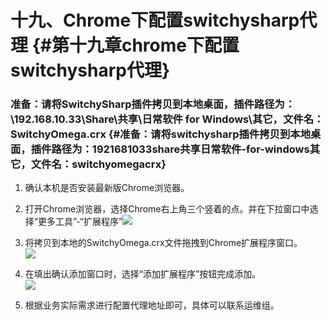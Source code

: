 # 十九、Chrome下配置switchysharp代理 {#第十九章chrome下配置switchysharp代理}

### 准备：请将SwitchySharp插件拷贝到本地桌面，插件路径为：\192.168.10.33\Share\共享\日常软件 for Windows\其它，文件名：SwitchyOmega.crx {#准备：请将switchysharp插件拷贝到本地桌面，插件路径为：1921681033share共享日常软件-for-windows其它，文件名：switchyomegacrx}

1. 确认本机是否安装最新版Chrome浏览器。

2. 打开Chrome浏览器，选择Chrome右上角三个竖着的点。并在下拉窗口中选择“更多工具”-“扩展程序”![](https://ws1.sinaimg.cn/large/006tKfTcly1fj2zwa558qj31c20iddn3.jpg)

3. 将拷贝到本地的SwitchyOmega.crx文件拖拽到Chrome扩展程序窗口。  
   ![](https://ws1.sinaimg.cn/large/006tKfTcly1fj300qjgxxj31c20yggqg.jpg)

4. 在填出确认添加窗口时，选择“添加扩展程序”按钮完成添加。  
   ![](https://ws2.sinaimg.cn/large/006tKfTcly1fj30174pgkj31c20yg7ag.jpg)

5. 根据业务实际需求进行配置代理地址即可，具体可以联系运维组。



